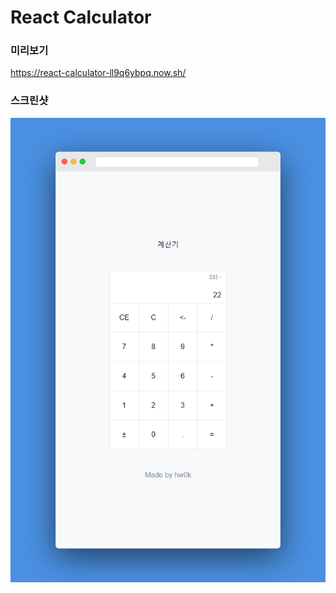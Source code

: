 # React Calculator



### 미리보기
https://react-calculator-ll9q6ybpq.now.sh/



### 스크린샷
![스크린샷](ss.png)
